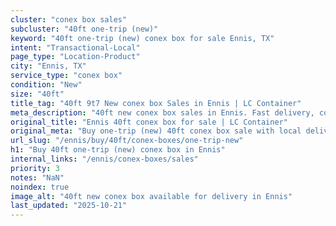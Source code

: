 ```yaml
---
cluster: "conex box sales"
subcluster: "40ft one-trip (new)"
keyword: "40ft one-trip (new) conex box for sale Ennis, TX"
intent: "Transactional-Local"
page_type: "Location-Product"
city: "Ennis, TX"
service_type: "conex box"
condition: "New"
size: "40ft"
title_tag: "40ft 9t7 New conex box Sales in Ennis | LC Container"
meta_description: "40ft new conex box sales in Ennis. Fast delivery, competitive pricing. Serving conex boxes area. Quote ID: AWT. Call (214) 524-4168 for your free quote today."
original_title: "Ennis 40ft conex box for sale | LC Container"
original_meta: "Buy one-trip (new) 40ft conex box sale with local delivery in Ennis, TX. LC Container — local Since 2003. Request a fast quote today."
url_slug: "/ennis/buy/40ft/conex-boxes/one-trip-new"
h1: "Buy 40ft one-trip (new) conex box in Ennis"
internal_links: "/ennis/conex-boxes/sales"
priority: 3
notes: "NaN"
noindex: true
image_alt: "40ft new conex box available for delivery in Ennis"
last_updated: "2025-10-21"
---
```


<!-- TODO: Add unique city/inventory copy, images, and internal links here. -->

